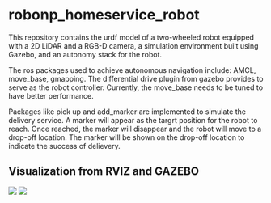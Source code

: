 # robonp_homeservice_robot

This repository contains the urdf model of a two-wheeled robot equipped with a 2D LiDAR and a RGB-D camera, a simulation environment built using Gazebo, and an autonomy stack 
for the robot.

The ros packages used to achieve autonomous navigation include: AMCL, move_base, gmapping. The differential drive plugin from gazebo provides to serve as the robot controller. Currently, the move_base needs to be tuned to have better performance. 

Packages like pick up and add_marker are implemented to simulate the delivery service. A marker will appear as the targrt position for the robot to reach. Once reached, the marker will disappear and the robot will move to 
a drop-off location. The marker will be shown on the drop-off location to indicate the success of delievery. 

## Visualization from RVIZ and GAZEBO

![](https://github.com/robonp_homeservice_robot/rviz.gif)
![](https://github.com/robonp_homeservice_robot/gazebo.gif)

